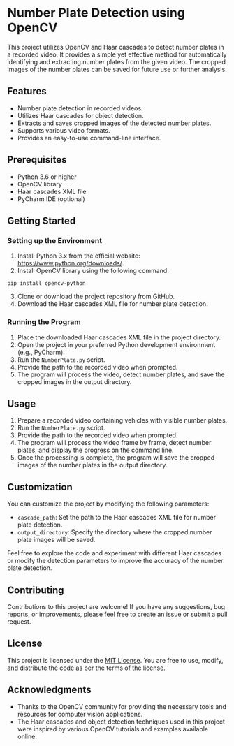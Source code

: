 # Number Plate Detection using OpenCV

This project utilizes OpenCV and Haar cascades to detect number plates in a recorded video. It provides a simple yet effective method for automatically identifying and extracting number plates from the given video. The cropped images of the number plates can be saved for future use or further analysis.

## Features

- Number plate detection in recorded videos.
- Utilizes Haar cascades for object detection.
- Extracts and saves cropped images of the detected number plates.
- Supports various video formats.
- Provides an easy-to-use command-line interface.

## Prerequisites

- Python 3.6 or higher
- OpenCV library
- Haar cascades XML file
- PyCharm IDE (optional)

## Getting Started

### Setting up the Environment

1. Install Python 3.x from the official website: https://www.python.org/downloads/.
2. Install OpenCV library using the following command:

```shell
pip install opencv-python
```

3. Clone or download the project repository from GitHub.
4. Download the Haar cascades XML file for number plate detection.

### Running the Program

1. Place the downloaded Haar cascades XML file in the project directory.
2. Open the project in your preferred Python development environment (e.g., PyCharm).
3. Run the `NumberPlate.py` script.
4. Provide the path to the recorded video when prompted.
5. The program will process the video, detect number plates, and save the cropped images in the output directory.

## Usage

1. Prepare a recorded video containing vehicles with visible number plates.
2. Run the `NumberPlate.py` script.
3. Provide the path to the recorded video when prompted.
4. The program will process the video frame by frame, detect number plates, and display the progress on the command line.
5. Once the processing is complete, the program will save the cropped images of the number plates in the output directory.

## Customization

You can customize the project by modifying the following parameters:

- `cascade_path`: Set the path to the Haar cascades XML file for number plate detection.
- `output_directory`: Specify the directory where the cropped number plate images will be saved.

Feel free to explore the code and experiment with different Haar cascades or modify the detection parameters to improve the accuracy of the number plate detection.

## Contributing

Contributions to this project are welcome! If you have any suggestions, bug reports, or improvements, please feel free to create an issue or submit a pull request.

## License

This project is licensed under the [MIT License](LICENSE). You are free to use, modify, and distribute the code as per the terms of the license.

## Acknowledgments

- Thanks to the OpenCV community for providing the necessary tools and resources for computer vision applications.
- The Haar cascades and object detection techniques used in this project were inspired by various OpenCV tutorials and examples available online.
